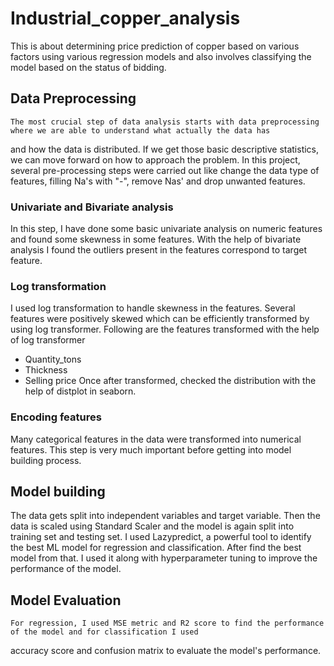 # Industrial_copper_analysis
This is about determining price prediction of copper based on various factors using various regression models and also involves classifying the model based on the status of bidding. 

## Data Preprocessing
    The most crucial step of data analysis starts with data preprocessing where we are able to understand what actually the data has
and how the data is distributed. If we get those basic descriptive statistics, we can move forward on how to approach the problem.
In this project, several pre-processing steps were carried out like change the data type of features, filling Na's with "-", remove
Nas' and drop unwanted features. 

### Univariate and Bivariate analysis
In this step, I have done some basic univariate analysis on numeric features and found some skewness in some features.
With the help of bivariate analysis I found the outliers present in the features correspond to target feature.

### Log transformation
I used log transformation to handle skewness in the features. Several features were positively skewed which can be
efficiently transformed by using log transformer. Following are the features transformed with the help of log transformer 
* Quantity_tons
* Thickness
* Selling price
Once after transformed, checked the distribution with the help of distplot in seaborn.

### Encoding features
Many categorical features in the data were transformed into numerical features. This step is 
very much important before getting into model building process.

## Model building
The data gets split into independent variables and target variable. Then the data is scaled using Standard Scaler 
and the model is again split into training set and testing set.
    I used Lazypredict, a powerful tool to identify the best ML model for regression and classification. After find
the best model from that. I used it along with hyperparameter tuning to improve the performance of the model.

## Model Evaluation
    For regression, I used MSE metric and R2 score to find the performance of the model and for classification I used
accuracy score and confusion matrix to evaluate the model's performance.
